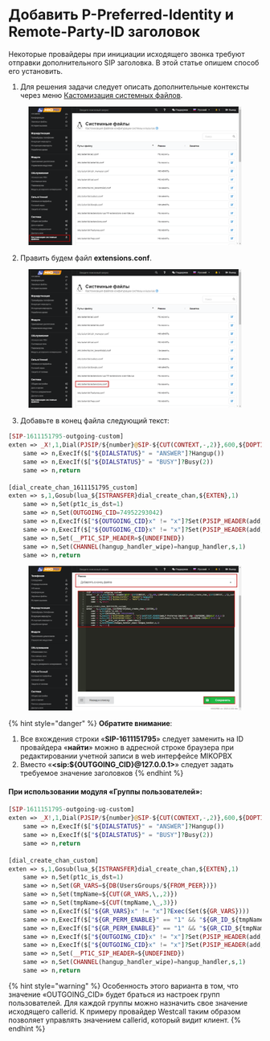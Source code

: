 # Добавить P-Preferred-Identity и Remote-Party-ID заголовок

Некоторые провайдеры при инициации исходящего звонка требуют отправки дополнительного SIP заголовка. В этой статье опишем способ его установить.

1. Для решения задачи следует описать дополнительные контексты через меню [Кастомизация системных файлов](../../manual/system/custom-files.md).&#x20;

<figure><img src="../../.gitbook/assets/1 (57).png" alt=""><figcaption></figcaption></figure>

2. Править будем файл **extensions.conf**.&#x20;

<figure><img src="../../.gitbook/assets/2 (43).png" alt=""><figcaption></figcaption></figure>

3. Добавьте в конец файла следующий текст:

```php
[SIP-1611151795-outgoing-custom]
exten => _X!,1,Dial(PJSIP/${number}@SIP-${CUT(CONTEXT,-,2)},600,${DOPTIONS}TKU(dial_answer)b(dial_create_chan_${CUT(CONTEXT,-,2)}_custom,s,1))
    same => n,ExecIf($["${DIALSTATUS}" = "ANSWER"]?Hangup())
    same => n,ExecIf($["${DIALSTATUS}" = "BUSY"]?Busy(2))
    same => n,return
    
[dial_create_chan_1611151795_custom] 
exten => s,1,Gosub(lua_${ISTRANSFER}dial_create_chan,${EXTEN},1)
    same => n,Set(pt1c_is_dst=1) 
    same => n,Set(OUTGOING_CID=74952293042)
    same => n,ExecIf($["${OUTGOING_CID}x" != "x"]?Set(PJSIP_HEADER(add,P-Preferred-Identit)=<sip:${OUTGOING_CID}@127.0.0.1>))
    same => n,ExecIf($["${OUTGOING_CID}x" != "x"]?Set(PJSIP_HEADER(add,Remote-Party-ID)=<sip:${OUTGOING_CID}@127.0.0.1>))
    same => n,Set(__PT1C_SIP_HEADER=${UNDEFINED}) 
    same => n,Set(CHANNEL(hangup_handler_wipe)=hangup_handler,s,1) 
    same => n,return
```

<figure><img src="../../.gitbook/assets/3 (38).png" alt=""><figcaption></figcaption></figure>

{% hint style="danger" %}
**Обратите внимание**:

1. Все вхождения строки «**SIP-1611151795**» следует заменить на ID провайдера «**найти**» можно в адресной строке браузера при редактировании учетной записи в web интерфейсе MIKOPBX
2. Вместо «**\<sip:${OUTGOING\_CID}@127.0.0.1>**» следует задать требуемое значение заголовков
{% endhint %}

#### При использовании модуля «Группы пользователей»:

```php
[SIP-1611151795-outgoing-ug-custom]
exten => _X!,1,Dial(PJSIP/${number}@SIP-${CUT(CONTEXT,-,2)},600,${DOPTIONS}TKU(dial_answer)b(dial_create_chan_custom,s,1))
	same => n,ExecIf($["${DIALSTATUS}" = "ANSWER"]?Hangup())
	same => n,ExecIf($["${DIALSTATUS}" = "BUSY"]?Busy(2))
    same => n,return
    
[dial_create_chan_custom] 
exten => s,1,Gosub(lua_${ISTRANSFER}dial_create_chan,${EXTEN},1)
    same => n,Set(pt1c_is_dst=1) 
    same => n,Set(GR_VARS=${DB(UsersGroups/${FROM_PEER})}) 
    same => n,Set(tmpName=${CUT(GR_VARS,\,,2)})
    same => n,Set(tmpName=${CUT(tmpName,\_,3)})
	same => n,ExecIf($["${GR_VARS}x" != "x"]?Exec(Set(${GR_VARS}))) 
	same => n,ExecIf($["${GR_PERM_ENABLE}" == "1" && "${GR_ID_${tmpName}}" != "1"]?return) 
	same => n,ExecIf($["${GR_PERM_ENABLE}" == "1" && "${GR_CID_${tmpName}}x" != "x"]?MSet(GR_OLD_CALLERID=${CALLERID(num)},OUTGOING_CID=${GR_CID_${tmpName}}))
	same => n,ExecIf($["${OUTGOING_CID}x" != "x"]?Set(PJSIP_HEADER(add,P-Preferred-Identit)=<sip:${OUTGOING_CID}@127.0.0.1>))
	same => n,ExecIf($["${OUTGOING_CID}x" != "x"]?Set(PJSIP_HEADER(add,Remote-Party-ID)=<sip:${OUTGOING_CID}@127.0.0.1>))
    same => n,Set(__PT1C_SIP_HEADER=${UNDEFINED}) 
    same => n,Set(CHANNEL(hangup_handler_wipe)=hangup_handler,s,1) 
    same => n,return
```

{% hint style="warning" %}
Особенность этого варианта в том, что значение «OUTGOING\_CID» будет браться из настроек групп пользователей. Для каждой группы можно назначить свое значение исходящего callerid. К примеру провайдер Westcall таким образом позволяет управлять значением callerid, который видит клиент.
{% endhint %}
